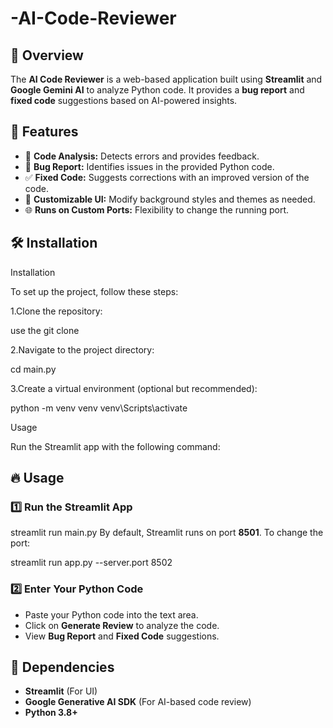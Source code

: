 # -AI-Code-Reviewer  

## 📌 Overview
The **AI Code Reviewer** is a web-based application built using **Streamlit** and **Google Gemini AI** to analyze Python code. It provides a **bug report** and **fixed code** suggestions based on AI-powered insights.

## 🚀 Features
- 📝 **Code Analysis:** Detects errors and provides feedback.
- 🐞 **Bug Report:** Identifies issues in the provided Python code.
- ✅ **Fixed Code:** Suggests corrections with an improved version of the code.
- 🎨 **Customizable UI:** Modify background styles and themes as needed.
- 🌐 **Runs on Custom Ports:** Flexibility to change the running port.

## 🛠️ Installation
Installation

To set up the project, follow these steps:

1.Clone the repository:

use the git clone 

2.Navigate to the project directory:

cd main.py

3.Create a virtual environment (optional but recommended):

python -m venv venv
venv\Scripts\activate

Usage

Run the Streamlit app with the following command:
## 🔥 Usage
### 1️⃣ Run the Streamlit App
streamlit run main.py
By default, Streamlit runs on port **8501**. To change the port:

streamlit run app.py --server.port 8502


### 2️⃣ Enter Your Python Code
- Paste your Python code into the text area.
- Click on **Generate Review** to analyze the code.
- View **Bug Report** and **Fixed Code** suggestions.


## 📌 Dependencies
- **Streamlit** (For UI)
- **Google Generative AI SDK** (For AI-based code review)
- **Python 3.8+**




